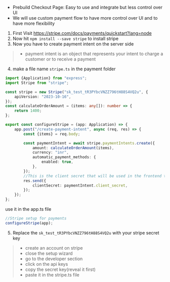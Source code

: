 - Prebuild Checkout Page: Easy to use and integrate but less control over UI
- We will use custom payment flow to have more control over UI and to have more flexibility

1. First Visit https://stripe.com/docs/payments/quickstart?lang=node
2. Now hit `npm install --save stripe` to install stripe
3. Now you have to create payment intent on the server side

> - payment intent is an object that represents your intent to charge a customer or to receive a payment

4. make a file name `stripe.ts` in the payment folder

```ts
import {Application} from "express";
import Stripe from "stripe";

const stripe = new Stripe("sk_test_tR3PYbcVNZZ796tH88S4VQ2u", {
    apiVersion: "2023-10-16",
});
const calculateOrderAmount = (items: any[]): number => {
    return 1400;
};

export const configureStripe = (app: Application) => {
    app.post("/create-payment-intent", async (req, res) => {
        const {items} = req.body;

        const paymentIntent = await stripe.paymentIntents.create({
            amount: calculateOrderAmount(items),
            currency: "inr",
            automatic_payment_methods: {
                enabled: true,
            },
        });
        //This is the client secret that will be used in the frontend to confirm the payment intent
        res.send({
            clientSecret: paymentIntent.client_secret,
        });
    });
};

```

use it in the app.ts file

```ts
//Stripe setup for payments
configureStripe(app);
```

5. Replace the `sk_test_tR3PYbcVNZZ796tH88S4VQ2u` with your stripe secret key

> - create an account on stripe
> - close the setup wizard
> - go to the developer section
> - click on the api keys
> - copy the secret key(reveal it first)
> - paste it in the stripe.ts file